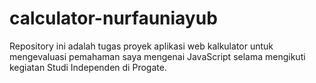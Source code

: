 # calculator-nurfauniayub
Repository ini adalah tugas proyek aplikasi web kalkulator untuk mengevaluasi pemahaman saya mengenai JavaScript selama mengikuti kegiatan Studi Independen di Progate.
